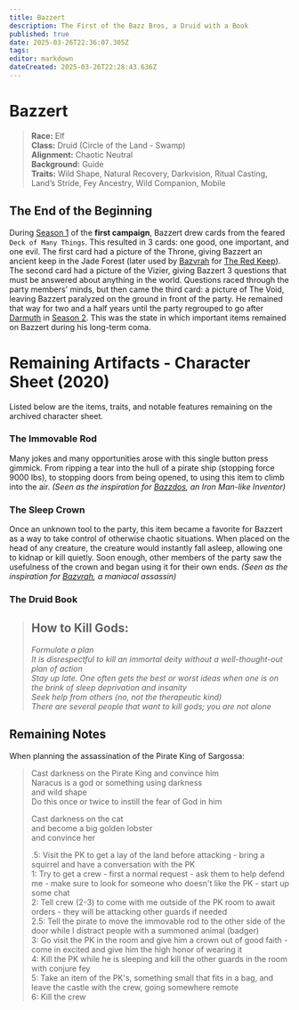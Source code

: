 ```yaml
---
title: Bazzert
description: The First of the Bazz Bros, a Druid with a Book
published: true
date: 2025-03-26T22:36:07.305Z
tags: 
editor: markdown
dateCreated: 2025-03-26T22:28:43.636Z
---
```


# Bazzert  

> **Race:** Elf  
> **Class:** Druid (Circle of the Land - Swamp)  
> **Alignment:** Chaotic Neutral  
> **Background:** Guide  
> **Traits:** Wild Shape, Natural Recovery, Darkvision, Ritual Casting, Land’s Stride, Fey Ancestry, Wild Companion, Mobile  

## The End of the Beginning
During [Season 1](/Seasons) of the **first campaign**, Bazzert drew cards from the feared `Deck of Many Things`. This resulted in 3 cards: one good, one important, and one evil. The first card had a picture of the Throne, giving Bazzert an ancient keep in the Jade Forest (later used by [Bazvrah](/characters/bazvrah) for [The Red Keep](/locations/the-red-keep)). The second card had a picture of the Vizier, giving Bazzert 3 questions that must be answered about anything in the world. Questions raced through the party members' minds, but then came the third card: a picture of The Void, leaving Bazzert paralyzed on the ground in front of the party. He remained that way for two and a half years until the party regrouped to go after [Darmuth](/characters/Darmuth) in [Season 2](/Seasons). This was the state in which important items remained on Bazzert during his long-term coma.

# Remaining Artifacts - Character Sheet (2020)
Listed below are the items, traits, and notable features remaining on the archived character sheet.

### The Immovable Rod
Many jokes and many opportunities arose with this single button press gimmick. From ripping a tear into the hull of a pirate ship (stopping force 9000 lbs), to stopping doors from being opened, to using this item to climb into the air. *(Seen as the inspiration for [Bazzdos](/characters/bazzdos), an Iron Man-like Inventor)*

### The Sleep Crown
Once an unknown tool to the party, this item became a favorite for Bazzert as a way to take control of otherwise chaotic situations. When placed on the head of any creature, the creature would instantly fall asleep, allowing one to kidnap or kill quietly. Soon enough, other members of the party saw the usefulness of the crown and began using it for their own ends. *(Seen as the inspiration for [Bazvrah](/characters/bazvrah), a maniacal assassin)*

### The Druid Book
> How to Kill Gods:
> --------------------------------
> *Formulate a plan*  
> *It is disrespectful to kill an immortal deity without a well-thought-out plan of action*  
> *Stay up late. One often gets the best or worst ideas when one is on the brink of sleep deprivation and insanity*  
> *Seek help from others (no, not the therapeutic kind)*  
> *There are several people that want to kill gods; you are not alone*  

## Remaining Notes
When planning the assassination of the Pirate King of Sargossa:

> Cast darkness on the Pirate King and convince him  
> Naracus is a god or something using darkness  
> and wild shape  
> Do this once or twice to instill the fear of God in him  
>
> Cast darkness on the cat  
> and become a big golden lobster  
> and convince her  
>
> .5: Visit the PK to get a lay of the land before attacking - bring a squirrel and have a conversation with the PK  
> 1: Try to get a crew - first a normal request - ask them to help defend me - make sure to look for someone who doesn't like the PK - start up some chat  
> 2: Tell crew (2-3) to come with me outside of the PK room to await orders - they will be attacking other guards if needed  
> 2.5: Tell the pirate to move the immovable rod to the other side of the door while I distract people with a summoned animal (badger)  
> 3: Go visit the PK in the room and give him a crown out of good faith - come in excited and give him the high honor of wearing it  
> 4: Kill the PK while he is sleeping and kill the other guards in the room with conjure fey  
> 5: Take an item of the PK's, something small that fits in a bag, and leave the castle with the crew, going somewhere remote  
> 6: Kill the crew  
